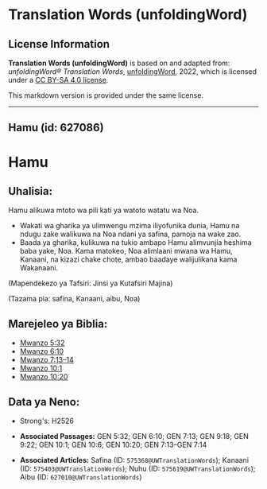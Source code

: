 # Translation Words (unfoldingWord)

## License Information

**Translation Words (unfoldingWord)** is based on and adapted from: _unfoldingWord® Translation Words_, [unfoldingWord](https://unfoldingword.org/utw), 2022, which is licensed under a [CC BY-SA 4.0 license](https://creativecommons.org/licenses/by-sa/4.0/legalcode.en).

This markdown version is provided under the same license.



--------------------------------

## Hamu (id: 627086)

Hamu
====

Uhalisia:
---------

Hamu alikuwa mtoto wa pili kati ya watoto watatu wa Noa.

* Wakati wa gharika ya ulimwengu mzima iliyofunika dunia, Hamu na ndugu zake walikuwa na Noa ndani ya safina, pamoja na wake zao.
* Baada ya gharika, kulikuwa na tukio ambapo Hamu alimvunjia heshima baba yake, Noa. Kama matokeo, Noa alimlaani mwana wa Hamu, Kanaani, na kizazi chake chote, ambao baadaye walijulikana kama Wakanaani.

(Mapendekezo ya Tafsiri: Jinsi ya Kutafsiri Majina)

(Tazama pia: safina, Kanaani, aibu, Noa)

Marejeleo ya Biblia:
--------------------

* [Mwanzo 5:32](https://ref.ly/Gen5:32)
* [Mwanzo 6:10](https://ref.ly/Gen6:10)
* [Mwanzo 7:13–14](https://ref.ly/Gen7:13-Gen7:14)
* [Mwanzo 10:1](https://ref.ly/Gen10:1)
* [Mwanzo 10:20](https://ref.ly/Gen10:1)

Data ya Neno:
-------------

* Strong's: H2526

* **Associated Passages:** GEN 5:32; GEN 6:10; GEN 7:13; GEN 9:18; GEN 9:22; GEN 10:1; GEN 10:6; GEN 10:20; GEN 7:13–GEN 7:14
* **Associated Articles:** Safina (ID: `575368@UWTranslationWords`); Kanaani (ID: `575403@UWTranslationWords`); Nuhu (ID: `575619@UWTranslationWords`); Aibu (ID: `627010@UWTranslationWords`)

